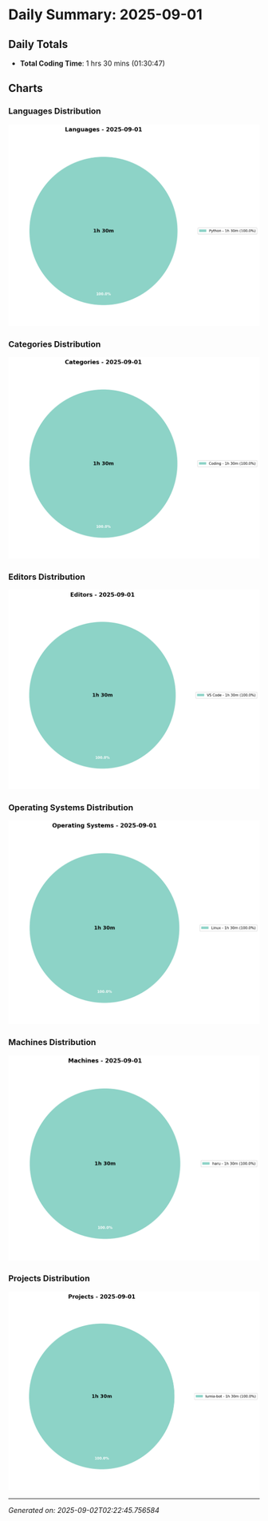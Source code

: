 # Daily Summary: 2025-09-01

## Daily Totals
- **Total Coding Time**: 1 hrs 30 mins (01:30:47)

## Charts

### Languages Distribution
![Languages](/charts/languages_-_2025-09-01.png)

### Categories Distribution
![Categories](/charts/categories_-_2025-09-01.png)

### Editors Distribution
![Editors](/charts/editors_-_2025-09-01.png)

### Operating Systems Distribution
![Operating Systems](/charts/operating_systems_-_2025-09-01.png)

### Machines Distribution
![Machines](/charts/machines_-_2025-09-01.png)

### Projects Distribution
![Projects](/charts/projects_-_2025-09-01.png)

---
*Generated on: 2025-09-02T02:22:45.756584*
